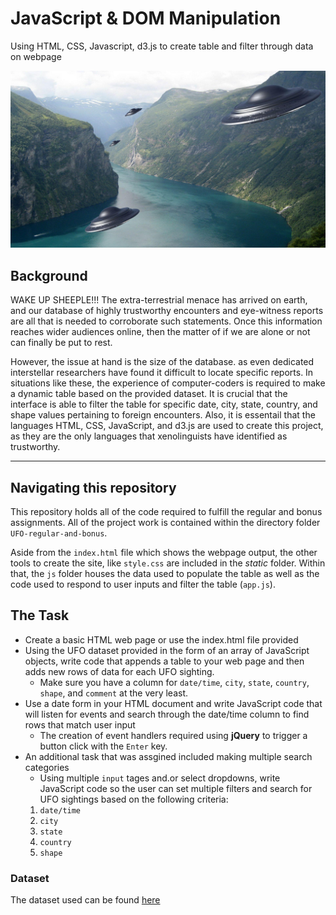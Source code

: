 # JavaScript & DOM Manipulation
Using HTML, CSS, Javascript, d3.js to create table and filter through data on webpage

![alt text](https://github.com/drainganggtb/javascript-challenge/blob/main/UFO-regular-and-bonus/static/images/aliensforsure.jpg)

## Background
WAKE UP SHEEPLE!!! The extra-terrestrial menace has arrived on earth, and our database of highly trustworthy encounters and eye-witness reports are all that is needed to corroborate such statements. Once this information reaches wider audiences online, then the matter of if we are alone or not can finally be put to rest.

However, the issue at hand is the size of the database. as even dedicated interstellar researchers have found it difficult to locate specific reports. In situations like these, the experience of computer-coders is required to make a dynamic table based on the provided dataset. It is crucial that the interface is able to filter the table for specific date, city, state, country, and shape values pertaining to foreign encounters. Also, it is essentail that the languages HTML, CSS, JavaScript, and d3.js are used to create this project, as they are the only languages that xenolinguists have identified as trustworthy. 

___________
## Navigating this repository
This repository holds all of the code required to fulfill the regular and bonus assignments. All of the project work is contained within the directory folder ```UFO-regular-and-bonus```.

Aside from the ```index.html``` file which shows the webpage output, the other tools to create the site, like ```style.css``` are included in the *static* folder. Within that, the ```js``` folder houses the data used to populate the table as well as the code used to respond to user inputs and filter the table (```app.js```).

## The Task
- Create a basic HTML web page or use the index.html file provided
- Using the UFO dataset provided in the form of an array of JavaScript objects, write code that appends a table to your web page and then adds new rows of data for each UFO sighting. 
    - Make sure you have a column for ```date/time```, ```city```, ```state```, ```country```, ```shape```, and ```comment``` at the very least. 
- Use a date form in your HTML document and write JavaScript code that will listen for events and search through the date/time column to find rows that match user input
    - The creation of event handlers required using **jQuery** to trigger a button click with the ```Enter``` key.
- An additional task that was assgined included making multiple search categories
    - Using multiple ```input``` tages and.or select dropdowns, write JavaScript code so the user can set multiple filters and search for UFO sightings based on the following criteria:
  1. `date/time`
  2. `city`
  3. `state`
  4. `country`
  5. `shape`

### Dataset
The dataset used can be found [here](https://github.com/drainganggtb/javascript-challenge/blob/main/UFO-regular-and-bonus/static/js/data.js "UFO Data")